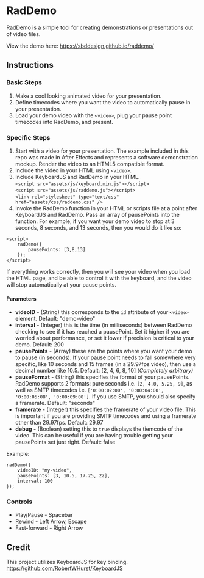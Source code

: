 # RadDemo

RadDemo is a simple tool for creating demonstrations or presentations out of video files.

View the demo here: https://sbddesign.github.io/raddemo/

## Instructions

### Basic Steps

1. Make a cool looking animated video for your presentation.
2. Define timecodes where you want the video to automatically pause in your presentation.
3. Load your demo video with the `<video>`, plug your pause point timecodes into RadDemo, and present.

### Specific Steps

1. Start with a video for your presentation. The example included in this repo was made in After Effects and represents a software demonstration mockup. Render the video to an HTML5 compatible format.
2. Include the video in your HTML using `<video>`.
3. Include KeyboardJS and RadDemo in your HTML.<br />
`<script src="assets/js/keyboard.min.js"></script>`<br />
`<script src="assets/js/raddemo.js"></script>`<br />
`<link rel="stylesheet" type="text/css" href="assets/css/raddemo.css" />`<br />
4. Invoke the RadDemo function in your HTML or scripts file at a point after KeyboardJS and RadDemo. Pass an array of pausePoints into the function. For example, if you want your demo video to stop at 3 seconds, 8 seconds, and 13 seconds, then you would do it like so:<br />
```
<script>
    radDemo({
        pausePoints: [3,8,13]
    });
</script>
```

If everything works correctly, then you will see your video when you load the HTML page, and be able to control it with  the keyboard, and the video will stop automatically at your pause points.

#### Parameters

- **videoID** - (String) this corresponds to the `id` attribute of your `<video>` element. Default: "demo-video"
- **interval** - (Integer) this is the time (in milliseconds) between RadDemo checking to see if it has reached a pausePoint. Set it higher if you are worried about performance, or set it lower if precision is critical to your demo. Default: 200
- **pausePoints** - (Array) these are the points where you want your demo to pause (in seconds). If your pause point needs to fall somewhere very specific, like 10 seconds and 15 frames (in a 29.97fps video), then use a decimal number like 10.5. Default: [2, 4, 6, 8, 10] *(Completely arbitrary)*
- **pauseFormat** - (String) this specifies the format of your pausePoints. RadDemo supports 2 formats: pure seconds i.e. `[2, 4.0, 5.25, 9]`, as well as SMTP timecodes i.e. `['0:00:02:00', '0:00:04:00', '0:00:05:08', '0:00:09:00']`. If you use SMTP, you should also specify a framerate. Default: "seconds"
- **framerate** - (Integer) this specifies the framerate of your video file. This is important if you are providing SMTP timecodes and using a framerate other than 29.97fps. Default: 29.97
- **debug** - (Boolean) setting this to `true` displays the tiemcode of the video. This can be useful if you are having trouble getting your pausePoints set just right. Default: false

Example:
```
radDemo({
    videoID: "my-video",
    pausePoints: [3, 10.5, 17.25, 22],
    interval: 100
});

```


### Controls

- Play/Pause - Spacebar
- Rewind - Left Arrow, Escape
- Fast-forward - Right Arrow

## Credit

This project utilizes KeyboardJS for key binding. https://github.com/RobertWHurst/KeyboardJS
